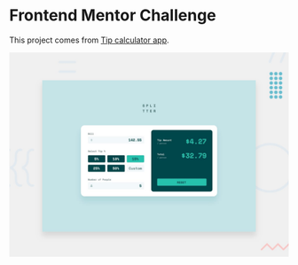 # Frontend Mentor Challenge

This project comes from [Tip calculator app](https://www.frontendmentor.io/challenges/tip-calculator-app-ugJNGbJUX).

![preview](/starter_files/design/desktop-preview.jpg "Tip calculator app")